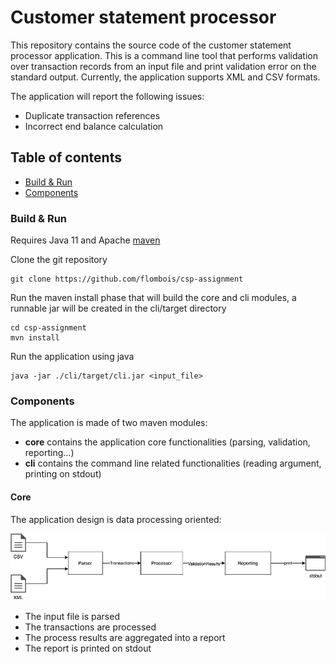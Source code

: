 # Customer statement processor

This repository contains the source code of the customer statement processor application. This is a command line tool 
that performs validation over transaction records from an input file and print validation error on the standard output.
Currently, the application supports XML and CSV formats.

The application will report the following issues:

* Duplicate transaction references
* Incorrect end balance calculation

## Table of contents
* [Build & Run](#build--run)
* [Components](#components)

### Build & Run

Requires Java 11 and Apache [maven](https://maven.apache.org)  

Clone the git repository
```shell
git clone https://github.com/flombois/csp-assignment
```

Run the maven install phase that will build the core and cli modules, a runnable jar will be created in the cli/target 
directory
```shell
cd csp-assignment
mvn install
```

Run the application using java
```shell
java -jar ./cli/target/cli.jar <input_file>
```

### Components

The application is made of two maven modules:

* **core** contains the application core functionalities (parsing, validation, reporting...)
* **cli** contains the command line related functionalities (reading argument, printing on stdout)

#### Core

The application design is data processing oriented:

![flow](./flow.png)

- The input file is parsed
- The transactions are processed
- The process results are aggregated into a report
- The report is printed on stdout
